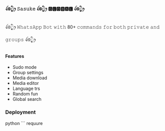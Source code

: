 #### ꪶ࿋྄ིᤢꫂ 𝚂𝚊𝚜𝚞𝚔𝚎 ꪶ࿋྄ིᤢꫂ 🅶🅻🅾🅱🅰🅻 ꪶ࿋྄ིᤢꫂ
ꪶ࿋྄ིᤢꫂ 𝚆𝚑𝚊𝚝𝚜𝙰𝚙𝚙 𝙱𝚘𝚝 𝚠𝚒𝚝𝚑 80+ 𝚌𝚘𝚖𝚖𝚊𝚗𝚍𝚜 𝚏𝚘𝚛 𝚋𝚘𝚝𝚑 𝚙𝚛𝚒𝚟𝚊𝚝𝚎 𝚊𝚗𝚍 𝚐𝚛𝚘𝚞𝚙𝚜 ꪶ࿋྄ིᤢꫂ
#### Features

- Sudo mode 
- Group settings
- Media download
- Media editor
- Language trs
- Random fun
- Global search

### Deployment
python ```
requure
```
